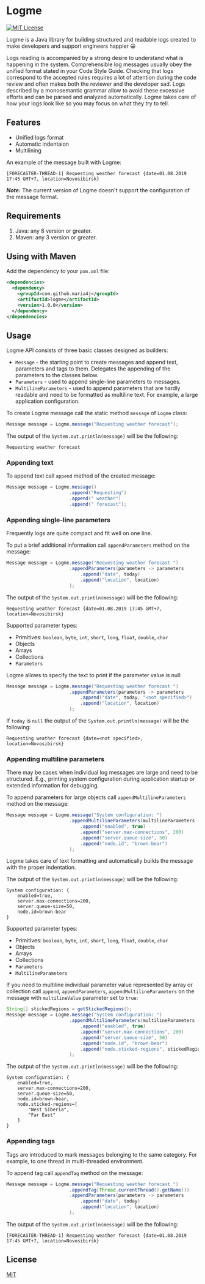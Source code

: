 # Logme
[![MIT License](http://img.shields.io/badge/license-MIT-green.svg)](https://github.com/maria4j/logme/blob/master/LICENSE)

Logme is a Java library for building structured and readable logs 
created to make developers and support engineers happier :grinning:

Logs reading is accompanied by a strong desire to understand what is happening in the system. 
Comprehensible log messages usually obey the unified format stated in your Code Style Guide. 
Checking that logs correspond to the accepted rules requires a lot of attention during the code review 
and often makes both the reviewer and the developer sad. 
Logs described by a monosemantic grammar allow to avoid these excessive efforts and can be parsed and analyzed automatically.
Logme takes care of how your logs look like so you may focus on what they try to tell. 

## Features
* Unified logs format
* Automatic indentaion
* Multilining 

An example of the message built with Logme:
```text
[FORECASTER-THREAD-1] Requesting weather forecast {date=01.08.2019 17:45 GMT+7, location=Novosibirsk}
```

**_Note:_** The current version of Logme doesn't support the configuration of the message format.

## Requirements
1. Java: any 8 version or greater.
2. Maven: any 3 version or greater.

## Using with Maven
Add the dependency to your `pom.xml` file:

```xml
<dependencies>
  <dependency>
    <groupId>com.github.maria4j</groupId>
    <artifactId>logme</artifactId>
    <version>1.0.0</version>
  </dependency>
</dependencies>
```

## Usage
Logme API consists of three basic classes designed as builders:
* `Message` - the starting point to create messages and append text, parameters and tags to them. 
Delegates the appending of the parameters to the classes below.
* `Parameters` - used to append single-line parameters to messages. 
* `MultilineParameters` - used to append parameters that are hardly readable and 
need to be formatted as multiline text. For example, a large application configuration. 

To create Logme message call the static method `message` of `Logme` class:
```java
Message message = Logme.message("Requesting weather forecast");
```

The output of the `System.out.println(message)` will be the following:
```text
Requesting weather forecast
```

### Appending text
To append text call `append` method of the created message:
```java
Message message = Logme.message()
                       .append("Requesting")
                       .append(" weather")
                       .append(" forecast");
```

### Appending single-line parameters
Frequently logs are quite compact and fit well on one line. 

To put a brief additional information call `appendParameters` method on the message:
```java
Message message = Logme.message("Requesting weather forecast ")
                       .appendParameters(parameters -> parameters
                           .append("date", today)
                           .append("location", location)
                       );
```

The output of the `System.out.println(message)` will be the following:
```text
Requesting weather forecast {date=01.08.2019 17:45 GMT+7, location=Novosibirsk}
```
Supported parameter types:
* Primitives: `boolean`, `byte`, `int`, `short`, `long`, `float`, `double`, `char`
* Objects
* Arrays
* Collections
* `Parameters`

Logme allows to specify the text to print if the parameter value is null:
```java
Message message = Logme.message("Requesting weather forecast ")
                       .appendParameters(parameters -> parameters
                           .append("date", today, "<not specified>")
                           .append("location", location)
                       );
```

If `today` is `null` the output of the `System.out.println(message)` will be the following:
```text
Requesting weather forecast {date=<not specified>, location=Novosibirsk}
```

### Appending multiline parameters
There may be cases when individual log messages are large and need to be structured.
E.g., printing system configuration during application startup or extended information for debugging.

To append parameters for large objects call `appendMultilineParameters` method on the message:
```java
Message message = Logme.message("System configuration: ")
                       .appendMultilineParameters(multilineParameters -> multilineParameters
                           .append("enabled", true)
                           .append("server.max-connections", 200)
                           .append("server.queue-size", 50)
                           .append("node.id", "brown-bear")
                       );
```

Logme takes care of text formatting and automatically builds the message with the proper indentation.

The output of the `System.out.println(message)` will be the following:
```text
System configuration: {
    enabled=true, 
    server.max-connections=200,
    server.queue-size=50,
    node.id=brown-bear
}
```
Supported parameter types:
* Primitives: `boolean`, `byte`, `int`, `short`, `long`, `float`, `double`, `char`
* Objects
* Arrays
* Collections
* `Parameters`
* `MultilineParameters`

If you need to multiline individual parameter value represented by array or collection call 
`append`, `appendParameters`, `appendMultilineParameters` on the message with ```multilineValue``` parameter set to ```true```:
```java
String[] stickedRegions = getStickedRegions(); 
Message message = Logme.message("System configuration: ")
                       .appendMultilineParameters(multilineParameters -> multilineParameters
                           .append("enabled", true)
                           .append("server.max-connections", 200)
                           .append("server.queue-size", 50)
                           .append("node.id", "brown-bear")
                           .append("node.sticked-regions", stickedRegions, true)
                       );
```

The output of the `System.out.println(message)` will be the following:
```text
System configuration: {
    enabled=true, 
    server.max-connections=200,
    server.queue-size=50,
    node.id=brown-bear,
    node.sticked-regions=[
        "West Siberia",
        "Far East"
    ]
}
```

### Appending tags
Tags are introduced to mark messages belonging to the same category. For example, to one thread in multi-threaded environment.

To append tag call `appendTag` method on the message:
```java
Message message = Logme.message("Requesting weather forecast ")
                       .appendTag(Thread.currentThread().getName())
                       .appendParameters(parameters -> parameters
                           .append("date", today)
                           .append("location", location)
                       );
```

The output of the `System.out.println(message)` will be the following:
```text
[FORECASTER-THREAD-1] Requesting weather forecast {date=01.08.2019 17:45 GMT+7, location=Novosibirsk}
```

## License

[MIT](LICENSE)
